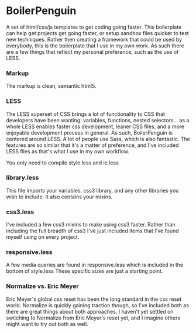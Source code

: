 # BoilerPenguin
A set of html/css/js templates to get coding going faster. This boilerplate can help get projects get going faster, or setup sandbox files quicker to test new techniques. Rather then creating a framework that could be used by everybody, this is the boilerplate that I use in my own work. As such there are a few things that reflect my personal preferance, such as the use of LESS.

### Markup

The markup is clean, semantic html5.

### LESS

The LESS superset of CSS brings a lot of functionality to CSS that developers have been wanting: variables, functions, nested selectors... as a whole LESS enables faster css development, leaner CSS files, and a more enjoyable development process in general. As such, BoilerPenguin is centered around LESS. A lot of people use Sass, which is also fantastic. The features are so similar that it's a matter of preference, and I've included LESS files as that's what I use in my own workflow.

You only need to compile style.less and ie.less

### library.less

This file imports your variables, css3 library, and any other libraries you wish to include. It also contains your mixins.

### css3.less

I've included a few css3 mixins to make using css3 faster. Rather than including the full breadth of css3 I've just included items that I've found myself using on every project.

### responsive.less

A few media queries are found in responsive.less which is included in the bottom of style.less These specific sizes are just a starting point. 

### Normalize vs. Eric Meyer

Eric Meyer's global css reset has been the long standard in the css reset world. Normalize is quickly gaining traction though, so I've included both as there are great things about both approaches. I haven't yet settled on switching to Normalize from Eric Meyer's reset yet, and I imagine others might want to try out both as well.